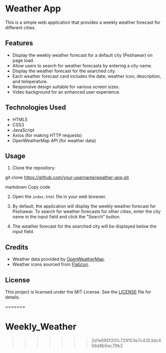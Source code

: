 
# Weather App

This is a simple web application that provides a weekly weather forecast for different cities.

## Features

- Display the weekly weather forecast for a default city (Peshawar) on page load.
- Allow users to search for weather forecasts by entering a city name.
- Display the weather forecast for the searched city.
- Each weather forecast card includes the date, weather icon, description, and temperature.
- Responsive design suitable for various screen sizes.
- Video background for an enhanced user experience.

## Technologies Used

- HTML5
- CSS3
- JavaScript
- Axios (for making HTTP requests)
- OpenWeatherMap API (for weather data)

## Usage

1. Clone the repository:

git clone https://github.com/your-username/weather-app.git

markdown
Copy code

2. Open the `index.html` file in your web browser.

3. By default, the application will display the weekly weather forecast for Peshawar. To search for weather forecasts for other cities, enter the city name in the input field and click the "Search" button.

4. The weather forecast for the searched city will be displayed below the input field.

## Credits

- Weather data provided by [OpenWeatherMap](https://openweathermap.org/).
- Weather icons sourced from [Flaticon](https://www.flaticon.com/).


## License

This project is licensed under the MIT License. See the [LICENSE](LICENSE) file for details.


=======
# Weekly_Weather
>>>>>>> 2d1e695f201c729103e7c4353dc456d8b5ec79b2
